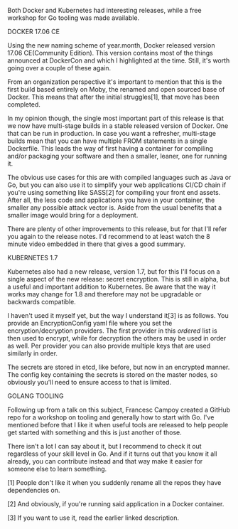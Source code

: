 Both Docker and Kubernetes had interesting releases, while a free workshop for Go tooling was made available.



DOCKER 17.06 CE


Using the new naming scheme of year.month, Docker released version 17.06 CE(Community Edition). This version contains most of the things announced at DockerCon and which I highlighted at the time. Still, it's worth going over a couple of these again.

From an organization perspective it's important to mention that this is the first build based entirely on Moby, the renamed and open sourced base of Docker. This means that after the initial struggles[1], that move has been completed.

In my opinion though, the single most important part of this release is that we now have multi-stage builds in a stable released version of Docker. One that can be run in production. In case you want a refresher, multi-stage builds mean that you can have multiple FROM statements in a single Dockerfile. This leads the way of first having a container for compiling and/or packaging your software and then a smaller, leaner, one for running it.

The obvious use cases for this are with compiled languages such as Java or Go, but you can also use it to simplify your web applications CI/CD chain if you're using something like SASS[2] for compiling your front end assets. After all, the less code and applications you have in your container, the smaller any possible attack vector is. Aside from the usual benefits that a smaller image would bring for a deployment.

There are plenty of other improvements to this release, but for that I'll refer you again to the release notes. I'd recommend to at least watch the 8 minute video embedded in there that gives a good summary.



KUBERNETES 1.7


Kubernetes also had a new release, version 1.7, but for this I'll focus on a single aspect of the new release: secret encryption. This is still in alpha, but a useful and important addition to Kubernetes. Be aware that the way it works may change for 1.8 and therefore may not be upgradable or backwards compatible.

I haven't used it myself yet, but the way I understand it[3] is as follows. You provide an EncryptionConfig yaml file where you set the encryption/decryption providers. The first provider in this _ordered_ list is then used to encrypt, while for decryption the others may be used in order as well. Per provider you can also provide multiple keys that are used similarly in order.

The secrets are stored in etcd, like before, but now in an encrypted manner. The config key containing the secrets is stored on the master nodes, so obviously you'll need to ensure access to that is limited.



GOLANG TOOLING


Following up from a talk on this subject, Francesc Campoy created a GitHub repo for a workshop on tooling and generally how to start with Go. I've mentioned before that I like it when useful tools are released to help people get started with something and this is just another of those.

There isn't a lot I can say about it, but I recommend to check it out regardless of your skill level in Go. And if it turns out that you know it all already, you can contribute instead and that way make it easier for someone else to learn something.

[1] People don't like it when you suddenly rename all the repos they have dependencies on.

[2] And obviously, if you're running said application in a Docker container.

[3] If you want to use it, read the earlier linked description.
